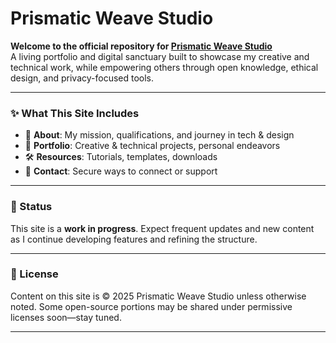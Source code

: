 # Prismatic Weave Studio

**Welcome to the official repository for [Prismatic Weave Studio](https://prismaticweave.studio)**  
A living portfolio and digital sanctuary built to showcase my creative and technical work, while empowering others through open knowledge, ethical design, and privacy-focused tools.

---

### ✨ What This Site Includes

- 🧬 **About**: My mission, qualifications, and journey in tech & design  
- 🧠 **Portfolio**: Creative & technical projects, personal endeavors  
- 🛠️ **Resources**: Tutorials, templates, downloads  
- 💌 **Contact**: Secure ways to connect or support

---

### 🧪 Status

This site is a **work in progress**. Expect frequent updates and new content as I continue developing features and refining the structure.

---

### 📜 License

Content on this site is © 2025 Prismatic Weave Studio unless otherwise noted. Some open-source portions may be shared under permissive licenses soon—stay tuned.

---
